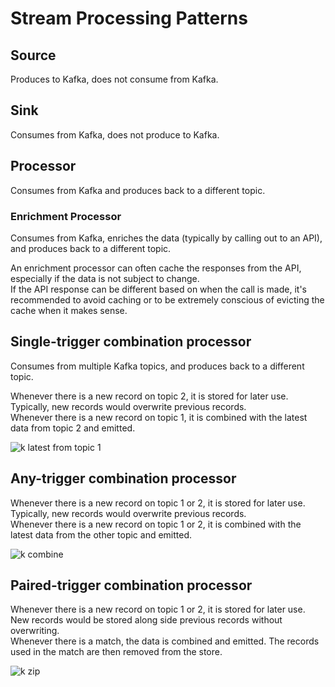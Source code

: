 # Stream Processing Patterns

## Source

Produces to Kafka, does not consume from Kafka.

## Sink

Consumes from Kafka, does not produce to Kafka.

## Processor

Consumes from Kafka and produces back to a different topic.

### Enrichment Processor

Consumes from Kafka, enriches the data (typically by calling out to an API), and produces back to a different topic.

An enrichment processor can often cache the responses from the API, especially if the data is not subject to change.  
If the API response can be different based on when the call is made, it's recommended to avoid caching or to be extremely conscious of evicting the cache when it makes sense.

## Single-trigger combination processor

Consumes from multiple Kafka topics, and produces back to a different topic.

Whenever there is a new record on topic 2, it is stored for later use. Typically, new records would overwrite previous records.  
Whenever there is a new record on topic 1, it is combined with the latest data from topic 2 and emitted.  

![k latest from topic 1](https://user-images.githubusercontent.com/7855170/139717378-bda88b11-6810-4aa5-bc84-480c0015705c.png)

## Any-trigger combination processor

Whenever there is a new record on topic 1 or 2, it is stored for later use. Typically, new records would overwrite previous records.  
Whenever there is a new record on topic 1 or 2, it is combined with the latest data from the other topic and emitted.  

![k combine](https://user-images.githubusercontent.com/7855170/139717575-9c93f49f-9f0b-4902-b5df-0e865e86924e.png)

## Paired-trigger combination processor

Whenever there is a new record on topic 1 or 2, it is stored for later use. New records would be stored along side previous records without overwriting.  
Whenever there is a match, the data is combined and emitted. The records used in the match are then removed from the store.

![k zip](https://user-images.githubusercontent.com/7855170/139717554-a4ac63fa-09d3-4003-920c-21ce524bf1ab.png)
